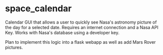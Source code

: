 # space_calendar
Calendar GUI that allows a user to quickly see Nasa's astronomy picture of the day for a selected date. Requires an internet connection and a Nasa API Key. Works with Nasa's database using a developer key. 

Plan to implement this logic into a flask webapp as well as add Mars Rover pictures. 

